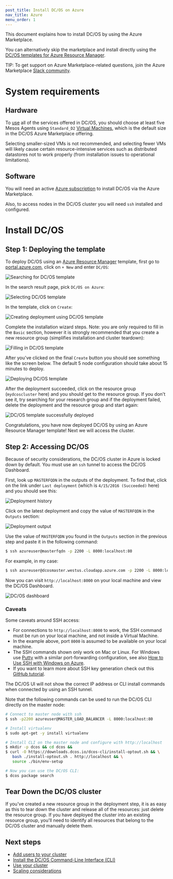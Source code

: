 ```yaml
---
post_title: Install DC/OS on Azure
nav_title: Azure
menu_order: 1
---
```


This document explains how to install DC/OS by using the Azure Marketplace.

You can alternatively skip the marketplace and install directly using the <a href="https://downloads.dcos.io/dcos/stable/azure.html" target="_blank">DC/OS templates for Azure Resource Manager</a>.

TIP: To get support on Azure Marketplace-related questions, join the Azure Marketplace [Slack community](http://join.marketplace.azure.com).

# System requirements

## Hardware

To [use](/docs/1.9/usage/) all of the services offered in DC/OS, you should choose at least five Mesos Agents using `Standard_D2` [Virtual Machines](https://azure.microsoft.com/en-us/pricing/details/virtual-machines/), which is the default size in the DC/OS Azure Marketplace offering.

Selecting smaller-sized VMs is not recommended, and selecting fewer VMs will likely cause certain resource-intensive services such as distributed datastores not to work properly (from installation issues to operational limitations).

## Software

You will need an active [Azure subscription](https://azure.microsoft.com/en-us/pricing/purchase-options/) to install DC/OS via the Azure Marketplace.

Also, to access nodes in the DC/OS cluster you will need `ssh` installed and configured.

# Install DC/OS

## Step 1: Deploying the template

To deploy DC/OS using an [Azure Resource Manager](https://azure.microsoft.com/en-us/documentation/articles/resource-group-overview/) template, first go to [portal.azure.com](https://portal.azure.com/), click on `+ New` and enter `DC/OS`:

![Searching for DC/OS template](../img/dcos-azure-marketplace-step1a.png)

In the search result page, pick `DC/OS on Azure`:

![Selecting DC/OS template](../img/dcos-azure-marketplace-step1b.png)

In the template, click on `Create`:

![Creating deployment using DC/OS template](../img/dcos-azure-marketplace-step1c.png)

Complete the installation wizard steps. Note: you are only required to fill in the `Basic` section, however it is strongly recommended that you create a new resource group (simplifies installation and cluster teardown):

![Filling in DC/OS template](../img/dcos-azure-marketplace-step1d.png)

After you've clicked on the final `Create` button you should see something like the screen below. The default 5 node configuration should take about 15 minutes to deploy.

![Deploying DC/OS template](../img/dcos-azure-marketplace-step1e.png)

After the deployment succeeded, click on the resource group (`mydcoscluster` here) and you should get to the resource group. If you don't see it, try searching for your research group and if the deployment failed, delete the deployment and the resource group and start again:

![DC/OS template successfully deployed](../img/dcos-azure-marketplace-step1f.png)

Congratulations, you have now deployed DC/OS by using an Azure Resource Manager template! Next we will access the cluster.

## Step 2: Accessing DC/OS

Because of security considerations, the DC/OS cluster in Azure is locked down by default. You must use an `ssh` tunnel to access the DC/OS Dashboard.

First, look up `MASTERFQDN` in the outputs of the deployment. To find that, click on the link under `Last deployment` (which is `4/15/2016 (Succeeded)` here) and you should see this:

![Deployment history](../img/dcos-azure-marketplace-step2a.png)

Click on the latest deployment and copy the value of `MASTERFQDN` in the `Outputs` section:

![Deployment output](../img/dcos-azure-marketplace-step2b.png)

Use the value of `MASTERFQDN` you found in the `Outputs` section in the previous step and paste it in the following command:

```bash
$ ssh azureuser@masterfqdn -p 2200 -L 8000:localhost:80
```

For example, in my case:

```bash
$ ssh azureuser@dcosmaster.westus.cloudapp.azure.com -p 2200 -L 8000:localhost:80
```

Now you can visit `http://localhost:8000` on your local machine and view the DC/OS Dashboard.

![DC/OS dashboard](../img/ui-dashboard.gif)

### Caveats

Some caveats around SSH access:

- For connections to `http://localhost:8000` to work, the SSH command must be run on your local machine, and not inside a Virtual Machine.
- In the example above, port `8000` is assumed to be available on your local machine.
- The SSH commands shown only work on Mac or Linux. For Windows use [Putty](http://www.chiark.greenend.org.uk/~sgtatham/putty/download.html) with a similar port-forwarding configuration, see also [How to Use SSH with Windows on Azure](https://azure.microsoft.com/en-us/documentation/articles/virtual-machines-linux-ssh-from-windows/).
- If you want to learn more about SSH key generation check out this [GitHub tutorial](https://help.github.com/articles/generating-a-new-ssh-key-and-adding-it-to-the-ssh-agent/).

The DC/OS UI will not show the correct IP address or CLI install commands when connected by using an SSH tunnel.

Note that the following commands can be used to run the DC/OS CLI directly on the master node:

```bash
# Connect to master node with ssh
$ ssh -p2200 azureuser@MASTER_LOAD_BALANCER -L 8000:localhost:80

# Install virtualenv
$ sudo apt-get -y install virtualenv

# Install CLI on the master node and configure with http://localhost
$ mkdir -p dcos && cd dcos &&
$ curl -O https://downloads.dcos.io/dcos-cli/install-optout.sh && \
   bash ./install-optout.sh . http://localhost && \
   source ./bin/env-setup

# Now you can use the DC/OS CLI:
$ dcos package search
```

## Tear Down the DC/OS cluster

If you've created a new resource group in the deployment step, it is as easy as this to tear down the cluster and release all of the resources: just delete the resource group. If you have deployed the cluster into an existing resource group, you'll need to identify all resources that belong to the DC/OS cluster and manually delete them.

## Next steps

- [Add users to your cluster][10]
- [Install the DC/OS Command-Line Interface (CLI)][1]
- [Use your cluster][4]
- [Scaling considerations][3]

[1]: /docs/1.8/usage/cli/install/
[3]: https://azure.microsoft.com/en-us/documentation/articles/best-practices-auto-scaling/
[4]: /docs/1.8/usage/
[10]: /docs/1.8/administration/user-management/
